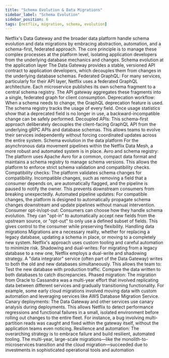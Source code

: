 ```yaml
---
title: "Schema Evolution & Data Migrations"
sidebar_label: "Schema Evolution"
sidebar_position: 6
tags: [netflix, migration, schema, evolution]
---
```


Netflix's Data Gateway and the broader data platform handle schema evolution and data migrations by embracing abstraction, automation, and a schema-first, federated approach. The core principle is to manage these complex processes at the platform level, isolating application developers from the underlying database mechanics and changes. 
Schema evolution at the application layer
The Data Gateway provides a stable, versioned API contract to application developers, which decouples them from changes in the underlying database schemas.
Federated GraphQL: For many services, particularly for their API layer, Netflix uses a federated GraphQL architecture. Each microservice publishes its own schema fragment to a central schema registry. The API gateway aggregates these fragments into a single, federated graph for client consumption.
Deprecation workflow: When a schema needs to change, the GraphQL deprecation feature is used. The schema registry tracks the usage of every field. Once usage statistics show that a deprecated field is no longer in use, a backward-incompatible change can be safely performed.
Decoupled APIs: This schema-first approach deliberately decouples the client-facing GraphQL API from the underlying gRPC APIs and database schemas. This allows teams to evolve their services independently without forcing coordinated updates across the entire system. 
Schema evolution in the data platform
For the asynchronous data movement pipelines within the Netflix Data Mesh, a more robust and automated system is in place.
Avro and schema registry: The platform uses Apache Avro for a common, compact data format and maintains a schema registry to manage schema versions. This allows the platform to enforce strict schema validation and compatibility checks.
Compatibility checks: The platform validates schema changes for compatibility. Incompatible changes, such as removing a field that a consumer depends on, are automatically flagged, and the pipeline is paused to notify the owner. This prevents downstream consumers from breaking unexpectedly.
Automated pipeline updates: For compatible changes, the platform is designed to automatically propagate schema changes downstream and update pipelines without manual intervention.
Consumer opt-in/opt-out: Consumers can choose how they handle schema evolution. They can "opt-in" to automatically accept new fields from the upstream source, or "opt-out" to only use a defined subset of fields. This gives control to the consumer while preserving flexibility. 
Handling data migrations
Migrations are a necessary reality, whether for replacing a legacy database, updating a schema in place, or moving to a completely new system. Netflix's approach uses custom tooling and careful automation to minimize risk.
Shadowing and dual-writes: For migrating from a legacy database to a new one, Netflix employs a dual-write and shadowing strategy. A "data integrator" service (often part of the Data Gateway) writes to both the old and new databases simultaneously. This allows the team to:
Test the new database with production traffic.
Compare the data written to both databases to catch discrepancies.
Phased migration: The migration from Oracle to Cassandra was a multi-year effort that involved replicating data between different services and gradually transitioning functionality. For example, some early cloud migrations involved moving data with custom automation and leveraging services like AWS Database Migration Service.
Canary deployments: The Data Gateway and other services use canary analysis during deployments. This allows Netflix to detect performance regressions and functional failures in a small, isolated environment before rolling out changes to the entire fleet. For instance, a bug involving multi-partition reads was caught and fixed within the gateway itself, without the application teams even noticing.
Resilience and automation: The overarching strategy is to embrace failure and build resilient, automated tooling. The multi-year, large-scale migrations—like the monolith-to-microservices transition and the cloud migration—succeeded due to investments in sophisticated operational tools and automation
